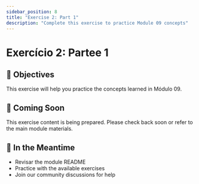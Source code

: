 ```yaml
---
sidebar_position: 8
title: "Exercise 2: Part 1"
description: "Complete this exercise to practice Module 09 concepts"
---
```


# Exercício 2: Partee 1

## 🎯 Objectives

This exercise will help you practice the concepts learned in Módulo 09.

## 📝 Coming Soon

This exercise content is being prepared. Please check back soon or refer to the main module materials.

## 🚀 In the Meantime

- Revisar the module README
- Practice with the available exercises
- Join our community discussions for help
